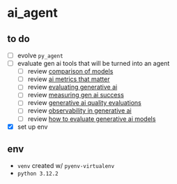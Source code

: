 # ai_agent

## to do

* [ ] evolve `py_agent`
* [ ] evaluate gen ai tools that will be turned into an agent
  * [ ] review [comparison of models](https://artificialanalysis.ai/models)
  * [ ] review [ai metrics that matter](https://encord.com/blog/generative-ai-metrics/)
  * [ ] review [evaluating generative ai](https://medium.com/genusoftechnology/evaluating-generative-ai-a-comprehensive-guide-with-metrics-methods-visual-examples-2824347bfac3)
  * [ ] review [measuring gen ai success](https://cloud.google.com/transform/gen-ai-kpis-measuring-ai-success-deep-dive)
  * [ ] review [generative ai quality evaluations](https://www.ibm.com/docs/en/watsonx/w-and-w/2.0.0?topic=evaluations-generative-ai-quality)
  * [ ] review [observability in generative ai](https://learn.microsoft.com/en-us/azure/ai-foundry/concepts/observability)
  * [ ] review [how to evaluate generative ai models](https://www.datastax.com/guides/how-to-evaluate-generative-ai-models)
* [X] set up env

## env

* `venv` created w/ `pyenv-virtualenv`
* `python 3.12.2`
